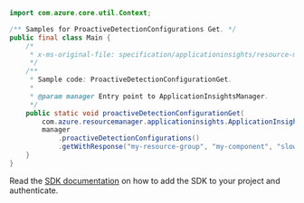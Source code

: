 ```java
import com.azure.core.util.Context;

/** Samples for ProactiveDetectionConfigurations Get. */
public final class Main {
    /*
     * x-ms-original-file: specification/applicationinsights/resource-manager/Microsoft.Insights/stable/2015-05-01/examples/ProactiveDetectionConfigurationGet.json
     */
    /**
     * Sample code: ProactiveDetectionConfigurationGet.
     *
     * @param manager Entry point to ApplicationInsightsManager.
     */
    public static void proactiveDetectionConfigurationGet(
        com.azure.resourcemanager.applicationinsights.ApplicationInsightsManager manager) {
        manager
            .proactiveDetectionConfigurations()
            .getWithResponse("my-resource-group", "my-component", "slowpageloadtime", Context.NONE);
    }
}
```

Read the [SDK documentation](https://github.com/Azure/azure-sdk-for-java/blob/azure-resourcemanager-applicationinsights_1.0.0-beta.4/sdk/applicationinsights/azure-resourcemanager-applicationinsights/README.md) on how to add the SDK to your project and authenticate.
